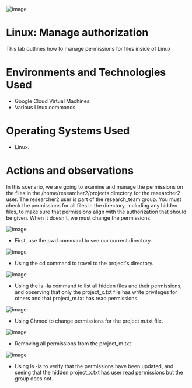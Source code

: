 
![image](https://github.com/user-attachments/assets/e09a3aae-4049-47c2-a8d0-82f9d0ab1ee3)


# Linux: Manage authorization
This lab outlines how to manage permissions for files inside of Linux


# Environments and Technologies Used</h2>
- Google Cloud Virtual Machines.
- Various Linux commands.

# Operating Systems Used </h2>
- Linux.

# Actions and observations

In this scenario, we are going to examine and manage the permissions on the files in the /home/researcher2/projects directory for the researcher2 user.
The researcher2 user is part of the research_team group.
You must check the permissions for all files in the directory, including any hidden files, to make sure that permissions align with the authorization that should be given. When it doesn't, we must change the permissions.

![image](https://github.com/user-attachments/assets/d197897c-e548-4253-ac7c-736c29818b56)

- First, use the pwd command to see our current directory.

![image](https://github.com/user-attachments/assets/69714908-3c82-4e9d-a397-e99f6dcaf0b7)

- Using the cd command to travel to the project's directory.

![image](https://github.com/user-attachments/assets/673d6472-ff34-4e74-9fad-2c4dbc89e62d)

- Using the ls -la command to list all hidden files and their permissions, and observing that only the project_x.txt file has write privileges for others and that project_m.txt has read permissions. 

![image](https://github.com/user-attachments/assets/91b4d5a9-7794-4931-92aa-8dd032a273dc)

- Using Chmod to change permissions for the project m.txt file.

![image](https://github.com/user-attachments/assets/b3322bcc-4e9b-4963-948a-8472a953f767)

- Removing all permissions from the project_m.txt

![image](https://github.com/user-attachments/assets/1c423a97-faf0-482d-a527-b0087283f910)

- Using ls -la to verify that the permissions have been updated, and seeing that the hidden project_x.txt has user read permissions but the group does not.
